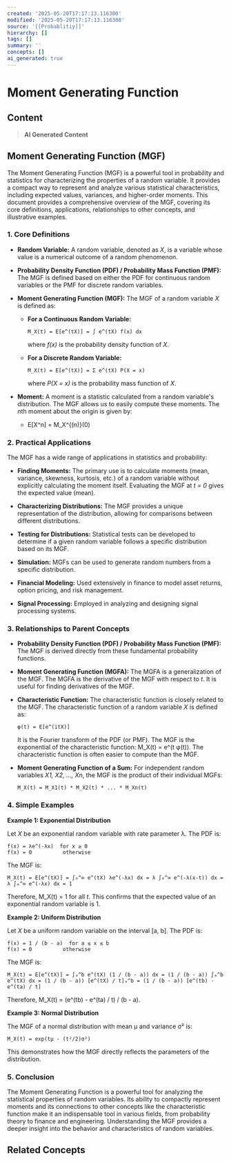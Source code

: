 ```yaml
---
created: '2025-05-20T17:17:13.116300'
modified: '2025-05-20T17:17:13.116308'
source: '[[Probablitiy]]'
hierarchy: []
tags: []
summary: ''
concepts: []
ai_generated: true
---
```


# Moment Generating Function

## Content
> **AI Generated Content**
## Moment Generating Function (MGF)

The Moment Generating Function (MGF) is a powerful tool in probability and statistics for characterizing the properties of a random variable. It provides a compact way to represent and analyze various statistical characteristics, including expected values, variances, and higher-order moments. This document provides a comprehensive overview of the MGF, covering its core definitions, applications, relationships to other concepts, and illustrative examples.

### 1. Core Definitions

* **Random Variable:** A random variable, denoted as *X*, is a variable whose value is a numerical outcome of a random phenomenon.

* **Probability Density Function (PDF) / Probability Mass Function (PMF):**  The MGF is defined based on either the PDF for continuous random variables or the PMF for discrete random variables.

* **Moment Generating Function (MGF):** The MGF of a random variable *X* is defined as:

   * **For a Continuous Random Variable:**
     ```
     M_X(t) = E[e^(tX)] = ∫ e^(tX) f(x) dx
     ```
     where *f(x)* is the probability density function of *X*.

   * **For a Discrete Random Variable:**
     ```
     M_X(t) = E[e^(tX)] = Σ e^(tX) P(X = x)
     ```
     where *P(X = x)* is the probability mass function of *X*.

* **Moment:** A moment is a statistic calculated from a random variable's distribution.  The MGF allows us to easily compute these moments. The *n*th moment about the origin is given by:
   * E[X^n] = M_X^{(n)}(0)

### 2. Practical Applications

The MGF has a wide range of applications in statistics and probability:

* **Finding Moments:**  The primary use is to calculate moments (mean, variance, skewness, kurtosis, etc.) of a random variable without explicitly calculating the moment itself.  Evaluating the MGF at *t = 0* gives the expected value (mean).

* **Characterizing Distributions:** The MGF provides a unique representation of the distribution, allowing for comparisons between different distributions.

* **Testing for Distributions:**  Statistical tests can be developed to determine if a given random variable follows a specific distribution based on its MGF.

* **Simulation:** MGFs can be used to generate random numbers from a specific distribution.

* **Financial Modeling:**  Used extensively in finance to model asset returns, option pricing, and risk management.

* **Signal Processing:** Employed in analyzing and designing signal processing systems.


### 3. Relationships to Parent Concepts

* **Probability Density Function (PDF) / Probability Mass Function (PMF):** The MGF is derived directly from these fundamental probability functions.

* **Moment Generating Function (MGFA):**  The MGFA is a generalization of the MGF.  The MGFA is the derivative of the MGF with respect to *t*.  It is useful for finding derivatives of the MGF.

* **Characteristic Function:**  The characteristic function is closely related to the MGF. The characteristic function of a random variable *X* is defined as:
   ```
   φ(t) = E[e^(itX)]
   ```
   It is the Fourier transform of the PDF (or PMF).  The MGF is the exponential of the characteristic function:  M_X(t) = e^(t φ(t)).  The characteristic function is often easier to compute than the MGF.

* **Moment Generating Function of a Sum:** For independent random variables *X1, X2, ..., Xn*, the MGF is the product of their individual MGFs:
   ```
   M_X(t) = M_X1(t) * M_X2(t) * ... * M_Xn(t)
   ```

### 4. Simple Examples

**Example 1: Exponential Distribution**

Let *X* be an exponential random variable with rate parameter λ.  The PDF is:

```
f(x) = λe^(-λx)  for x ≥ 0
f(x) = 0          otherwise
```

The MGF is:

```
M_X(t) = E[e^(tX)] = ∫₀^∞ e^(tX) λe^(-λx) dx = λ ∫₀^∞ e^(-λ(x-t)) dx = λ ∫₀^∞ e^(-λx) dx = 1
```

Therefore, M_X(t) = 1 for all *t*.  This confirms that the expected value of an exponential random variable is 1.

**Example 2: Uniform Distribution**

Let *X* be a uniform random variable on the interval [a, b]. The PDF is:

```
f(x) = 1 / (b - a)  for a ≤ x ≤ b
f(x) = 0          otherwise
```

The MGF is:

```
M_X(t) = E[e^(tX)] = ∫ₐ^b e^(tX) (1 / (b - a)) dx = (1 / (b - a)) ∫ₐ^b e^(tX) dx = (1 / (b - a)) [e^(tX) / t]ₐ^b = (1 / (b - a)) [e^(tb) - e^(ta) / t]
```

Therefore, M_X(t) = (e^(tb) - e^(ta) / t) / (b - a).

**Example 3: Normal Distribution**

The MGF of a normal distribution with mean μ and variance σ² is:

```
M_X(t) = exp(tμ - (t²/2)σ²)
```

This demonstrates how the MGF directly reflects the parameters of the distribution.


### 5. Conclusion

The Moment Generating Function is a powerful tool for analyzing the statistical properties of random variables.  Its ability to compactly represent moments and its connections to other concepts like the characteristic function make it an indispensable tool in various fields, from probability theory to finance and engineering.  Understanding the MGF provides a deeper insight into the behavior and characteristics of random variables.

## Related Concepts
